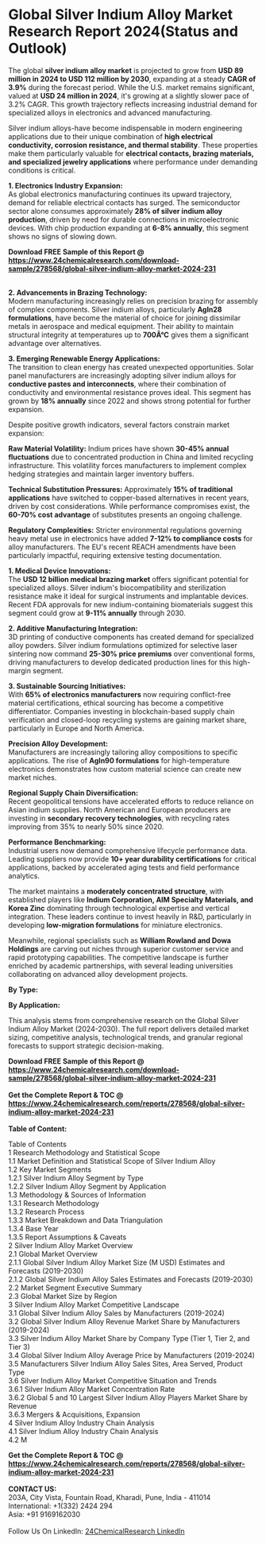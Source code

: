 <h1>Global Silver Indium Alloy Market Research Report 2024(Status and Outlook)</h1><p>The global <strong>silver indium alloy market</strong> is projected to grow from <strong>USD 89 million in 2024 to USD 112 million by 2030</strong>, expanding at a steady <strong>CAGR of 3.9%</strong> during the forecast period. While the U.S. market remains significant, valued at <strong>USD 24 million in 2024</strong>, it's growing at a slightly slower pace of 3.2% CAGR. This growth trajectory reflects increasing industrial demand for specialized alloys in electronics and advanced manufacturing.</p><p>Silver indium alloys-have become indispensable in modern engineering applications due to their unique combination of <strong>high electrical conductivity, corrosion resistance, and thermal stability</strong>. These properties make them particularly valuable for <strong>electrical contacts, brazing materials, and specialized jewelry applications</strong> where performance under demanding conditions is critical.</p><p><strong>1. Electronics Industry Expansion:</strong><br>
As global electronics manufacturing continues its upward trajectory, demand for reliable electrical contacts has surged. The semiconductor sector alone consumes approximately <strong>28% of silver indium alloy production</strong>, driven by need for durable connections in microelectronic devices. With chip production expanding at <strong>6-8% annually</strong>, this segment shows no signs of slowing down.</p><div><b>Download FREE Sample of this Report @ 
            <a href="https://www.24chemicalresearch.com/download-sample/278568/global-silver-indium-alloy-market-2024-231">
            https://www.24chemicalresearch.com/download-sample/278568/global-silver-indium-alloy-market-2024-231</a></b></div><br><p><strong>2. Advancements in Brazing Technology:</strong><br>
Modern manufacturing increasingly relies on precision brazing for assembly of complex components. Silver indium alloys, particularly <strong>AgIn28 formulations</strong>, have become the material of choice for joining dissimilar metals in aerospace and medical equipment. Their ability to maintain structural integrity at temperatures up to <strong>700Â°C</strong> gives them a significant advantage over alternatives.</p><p><strong>3. Emerging Renewable Energy Applications:</strong><br>
The transition to clean energy has created unexpected opportunities. Solar panel manufacturers are increasingly adopting silver indium alloys for <strong>conductive pastes and interconnects</strong>, where their combination of conductivity and environmental resistance proves ideal. This segment has grown by <strong>18% annually</strong> since 2022 and shows strong potential for further expansion.</p><p>Despite positive growth indicators, several factors constrain market expansion:</p><p><strong>Raw Material Volatility:</strong> Indium prices have shown <strong>30-45% annual fluctuations</strong> due to concentrated production in China and limited recycling infrastructure. This volatility forces manufacturers to implement complex hedging strategies and maintain larger inventory buffers.</p><p><strong>Technical Substitution Pressures:</strong> Approximately <strong>15% of traditional applications</strong> have switched to copper-based alternatives in recent years, driven by cost considerations. While performance compromises exist, the <strong>60-70% cost advantage</strong> of substitutes presents an ongoing challenge.</p><p><strong>Regulatory Complexities:</strong> Stricter environmental regulations governing heavy metal use in electronics have added <strong>7-12% to compliance costs</strong> for alloy manufacturers. The EU's recent REACH amendments have been particularly impactful, requiring extensive testing documentation.</p><p><strong>1. Medical Device Innovations:</strong><br>
The <strong>USD 12 billion medical brazing market</strong> offers significant potential for specialized alloys. Silver indium's biocompatibility and sterilization resistance make it ideal for surgical instruments and implantable devices. Recent FDA approvals for new indium-containing biomaterials suggest this segment could grow at <strong>9-11% annually</strong> through 2030.</p><p><strong>2. Additive Manufacturing Integration:</strong><br>
3D printing of conductive components has created demand for specialized alloy powders. Silver indium formulations optimized for selective laser sintering now command <strong>25-30% price premiums</strong> over conventional forms, driving manufacturers to develop dedicated production lines for this high-margin segment.</p><p><strong>3. Sustainable Sourcing Initiatives:</strong><br>
With <strong>65% of electronics manufacturers</strong> now requiring conflict-free material certifications, ethical sourcing has become a competitive differentiator. Companies investing in blockchain-based supply chain verification and closed-loop recycling systems are gaining market share, particularly in Europe and North America.</p><p><strong>Precision Alloy Development:</strong><br>
	Manufacturers are increasingly tailoring alloy compositions to specific applications. The rise of <strong>AgIn90 formulations</strong> for high-temperature electronics demonstrates how custom material science can create new market niches.</p><p><strong>Regional Supply Chain Diversification:</strong><br>
	Recent geopolitical tensions have accelerated efforts to reduce reliance on Asian indium supplies. North American and European producers are investing in <strong>secondary recovery technologies</strong>, with recycling rates improving from 35% to nearly 50% since 2020.</p><p><strong>Performance Benchmarking:</strong><br>
	Industrial users now demand comprehensive lifecycle performance data. Leading suppliers now provide <strong>10+ year durability certifications</strong> for critical applications, backed by accelerated aging tests and field performance analytics.</p><p>The market maintains a <strong>moderately concentrated structure</strong>, with established players like <strong>Indium Corporation, AIM Specialty Materials, and Korea Zinc</strong> dominating through technological expertise and vertical integration. These leaders continue to invest heavily in R&amp;D, particularly in developing <strong>low-migration formulations</strong> for miniature electronics.</p><p>Meanwhile, regional specialists such as <strong>William Rowland and Dowa Holdings</strong> are carving out niches through superior customer service and rapid prototyping capabilities. The competitive landscape is further enriched by academic partnerships, with several leading universities collaborating on advanced alloy development projects.</p><p><strong>By Type:</strong></p><p><strong>By Application:</strong></p><p>This analysis stems from comprehensive research on the Global Silver Indium Alloy Market (2024-2030). The full report delivers detailed market sizing, competitive analysis, technological trends, and granular regional forecasts to support strategic decision-making.</p><div><b>Download FREE Sample of this Report @ 
            <a href="https://www.24chemicalresearch.com/download-sample/278568/global-silver-indium-alloy-market-2024-231">
            https://www.24chemicalresearch.com/download-sample/278568/global-silver-indium-alloy-market-2024-231</a></b></div><br><div><b>Get the Complete Report & TOC @ 
            <a href="https://www.24chemicalresearch.com/reports/278568/global-silver-indium-alloy-market-2024-231">
            https://www.24chemicalresearch.com/reports/278568/global-silver-indium-alloy-market-2024-231</a></b></div><br>
            <b>Table of Content:</b><p>Table of Contents<br />
1 Research Methodology and Statistical Scope<br />
1.1 Market Definition and Statistical Scope of Silver Indium Alloy<br />
1.2 Key Market Segments<br />
1.2.1 Silver Indium Alloy Segment by Type<br />
1.2.2 Silver Indium Alloy Segment by Application<br />
1.3 Methodology & Sources of Information<br />
1.3.1 Research Methodology<br />
1.3.2 Research Process<br />
1.3.3 Market Breakdown and Data Triangulation<br />
1.3.4 Base Year<br />
1.3.5 Report Assumptions & Caveats<br />
2 Silver Indium Alloy Market Overview<br />
2.1 Global Market Overview<br />
2.1.1 Global Silver Indium Alloy Market Size (M USD) Estimates and Forecasts (2019-2030)<br />
2.1.2 Global Silver Indium Alloy Sales Estimates and Forecasts (2019-2030)<br />
2.2 Market Segment Executive Summary<br />
2.3 Global Market Size by Region<br />
3 Silver Indium Alloy Market Competitive Landscape<br />
3.1 Global Silver Indium Alloy Sales by Manufacturers (2019-2024)<br />
3.2 Global Silver Indium Alloy Revenue Market Share by Manufacturers (2019-2024)<br />
3.3 Silver Indium Alloy Market Share by Company Type (Tier 1, Tier 2, and Tier 3)<br />
3.4 Global Silver Indium Alloy Average Price by Manufacturers (2019-2024)<br />
3.5 Manufacturers Silver Indium Alloy Sales Sites, Area Served, Product Type<br />
3.6 Silver Indium Alloy Market Competitive Situation and Trends<br />
3.6.1 Silver Indium Alloy Market Concentration Rate<br />
3.6.2 Global 5 and 10 Largest Silver Indium Alloy Players Market Share by Revenue<br />
3.6.3 Mergers & Acquisitions, Expansion<br />
4 Silver Indium Alloy Industry Chain Analysis<br />
4.1 Silver Indium Alloy Industry Chain Analysis<br />
4.2 M</p><div><b>Get the Complete Report & TOC @ 
            <a href="https://www.24chemicalresearch.com/reports/278568/global-silver-indium-alloy-market-2024-231">
            https://www.24chemicalresearch.com/reports/278568/global-silver-indium-alloy-market-2024-231</a></b></div><br><b>CONTACT US:</b><br>
            203A, City Vista, Fountain Road, Kharadi, Pune, India - 411014<br>
            International: +1(332) 2424 294<br>
            Asia: +91 9169162030 <br><br>
            Follow Us On LinkedIn: <a href="https://www.linkedin.com/company/24chemicalresearch/">24ChemicalResearch LinkedIn</a>